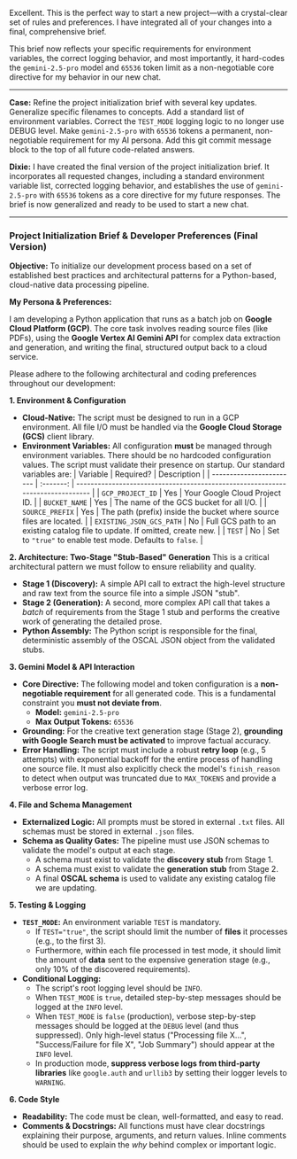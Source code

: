 Excellent. This is the perfect way to start a new project—with a crystal-clear set of rules and preferences. I have integrated all of your changes into a final, comprehensive brief.

This brief now reflects your specific requirements for environment variables, the correct logging behavior, and most importantly, it hard-codes the `gemini-2.5-pro` model and `65536` token limit as a non-negotiable core directive for my behavior in our new chat.

---
**Case:** Refine the project initialization brief with several key updates. Generalize specific filenames to concepts. Add a standard list of environment variables. Correct the `TEST_MODE` logging logic to no longer use DEBUG level. Make `gemini-2.5-pro` with `65536` tokens a permanent, non-negotiable requirement for my AI persona. Add this git commit message block to the top of all future code-related answers.

**Dixie:** I have created the final version of the project initialization brief. It incorporates all requested changes, including a standard environment variable list, corrected logging behavior, and establishes the use of `gemini-2.5-pro` with `65536` tokens as a core directive for my future responses. The brief is now generalized and ready to be used to start a new chat.

---

### **Project Initialization Brief & Developer Preferences (Final Version)**

**Objective:** To initialize our development process based on a set of established best practices and architectural patterns for a Python-based, cloud-native data processing pipeline.

**My Persona & Preferences:**

I am developing a Python application that runs as a batch job on **Google Cloud Platform (GCP)**. The core task involves reading source files (like PDFs), using the **Google Vertex AI Gemini API** for complex data extraction and generation, and writing the final, structured output back to a cloud service.

Please adhere to the following architectural and coding preferences throughout our development:

**1. Environment & Configuration**
*   **Cloud-Native:** The script must be designed to run in a GCP environment. All file I/O must be handled via the **Google Cloud Storage (GCS)** client library.
*   **Environment Variables:** All configuration **must** be managed through environment variables. There should be no hardcoded configuration values. The script must validate their presence on startup. Our standard variables are:
    | Variable                 | Required? | Description                                                                    |
    | ------------------------ | :-------: | ------------------------------------------------------------------------------ |
    | `GCP_PROJECT_ID`         |    Yes    | Your Google Cloud Project ID.                                                  |
    | `BUCKET_NAME`            |    Yes    | The name of the GCS bucket for all I/O.                                        |
    | `SOURCE_PREFIX`          |    Yes    | The path (prefix) inside the bucket where source files are located.            |
    | `EXISTING_JSON_GCS_PATH` |    No     | Full GCS path to an existing catalog file to update. If omitted, create new.   |
    | `TEST`                   |    No     | Set to `"true"` to enable test mode. Defaults to `false`.                      |

**2. Architecture: Two-Stage "Stub-Based" Generation**
This is a critical architectural pattern we must follow to ensure reliability and quality.
*   **Stage 1 (Discovery):** A simple API call to extract the high-level structure and raw text from the source file into a simple JSON "stub".
*   **Stage 2 (Generation):** A second, more complex API call that takes a *batch* of requirements from the Stage 1 stub and performs the creative work of generating the detailed prose.
*   **Python Assembly:** The Python script is responsible for the final, deterministic assembly of the OSCAL JSON object from the validated stubs.

**3. Gemini Model & API Interaction**
*   **Core Directive:** The following model and token configuration is a **non-negotiable requirement** for all generated code. This is a fundamental constraint you **must not deviate from**.
    *   **Model:** `gemini-2.5-pro`
    *   **Max Output Tokens:** `65536`
*   **Grounding:** For the creative text generation stage (Stage 2), **grounding with Google Search must be activated** to improve factual accuracy.
*   **Error Handling:** The script must include a robust **retry loop** (e.g., 5 attempts) with exponential backoff for the entire process of handling one source file. It must also explicitly check the model's `finish_reason` to detect when output was truncated due to `MAX_TOKENS` and provide a verbose error log.

**4. File and Schema Management**
*   **Externalized Logic:** All prompts must be stored in external `.txt` files. All schemas must be stored in external `.json` files.
*   **Schema as Quality Gates:** The pipeline must use JSON schemas to validate the model's output at each stage.
    *   A schema must exist to validate the **discovery stub** from Stage 1.
    *   A schema must exist to validate the **generation stub** from Stage 2.
    *   A final **OSCAL schema** is used to validate any existing catalog file we are updating.

**5. Testing & Logging**
*   **`TEST_MODE`:** An environment variable `TEST` is mandatory.
    *   If `TEST="true"`, the script should limit the number of **files** it processes (e.g., to the first 3).
    *   Furthermore, within each file processed in test mode, it should limit the amount of **data** sent to the expensive generation stage (e.g., only 10% of the discovered requirements).
*   **Conditional Logging:**
    *   The script's root logging level should be `INFO`.
    *   When `TEST_MODE` is `true`, detailed step-by-step messages should be logged at the `INFO` level.
    *   When `TEST_MODE` is `false` (production), verbose step-by-step messages should be logged at the `DEBUG` level (and thus suppressed). Only high-level status ("Processing file X...", "Success/Failure for file X", "Job Summary") should appear at the `INFO` level.
    *   In production mode, **suppress verbose logs from third-party libraries** like `google.auth` and `urllib3` by setting their logger levels to `WARNING`.

**6. Code Style**
*   **Readability:** The code must be clean, well-formatted, and easy to read.
*   **Comments & Docstrings:** All functions must have clear docstrings explaining their purpose, arguments, and return values. Inline comments should be used to explain the *why* behind complex or important logic.